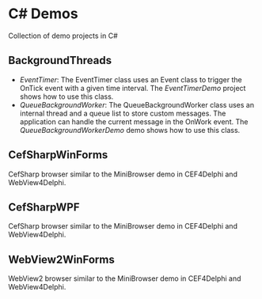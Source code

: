 # C# Demos
Collection of demo projects in C#

## BackgroundThreads
* _EventTimer_: The EventTimer class uses an Event class to trigger the OnTick event with a given time interval. The _EventTimerDemo_ project shows how to use this class.
* _QueueBackgroundWorker_: The QueueBackgroundWorker class uses an internal thread and a queue list to store custom messages. The application can handle the current message in the OnWork event. The _QueueBackgroundWorkerDemo_ demo shows how to use this class.

  
## CefSharpWinForms
CefSharp browser similar to the MiniBrowser demo in CEF4Delphi and WebView4Delphi.
  
## CefSharpWPF
CefSharp browser similar to the MiniBrowser demo in CEF4Delphi and WebView4Delphi.

## WebView2WinForms
WebView2 browser similar to the MiniBrowser demo in CEF4Delphi and WebView4Delphi.
